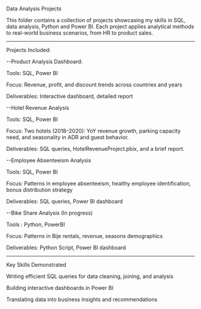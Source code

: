 Data Analysis Projects

This folder contains a collection of projects showcasing my skills in SQL, data analysis, Python and Power BI. 
Each project applies analytical methods to real-world business scenarios, from HR to product sales.

*************************************************************************************************************************************************************************************************

Projects Included:

--Product Analysis Dashboard:

  Tools: SQL, Power BI

  Focus: Revenue, profit, and discount trends across countries and years

  Deliverables: Interactive dashboard, detailed report

  
--Hotel Revenue Analysis 

  Tools: SQL,  Power BI

  Focus: Two hotels (2018–2020): YoY revenue growth, parking capacity need, and seasonality in ADR and guest behavior. 
  
  Deliverables: SQL queries, HotelRevenueProject.pbix, and a brief report.
  

--Employee Absenteeism Analysis

  Tools: SQL, Power BI

  Focus: Patterns in employee absenteeism, healthy employee identification, bonus distribution strategy

  Deliverables: SQL queries, Power BI dashboard
  

--Bike Share Analysis (In progress)

  Tools : Python, PowerBI

  Focus: Patterns in Bije rentals, revenue, seasons demographics

  Deliverables: Python Script, Power BI dashboard


*************************************************************************************************************************************************************************************************

Key Skills Demonstrated

Writing efficient SQL queries for data cleaning, joining, and analysis

Building interactive dashboards in Power BI

Translating data into business insights and recommendations
